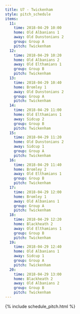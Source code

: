 ```yaml
---
title: U7 - Twickenham
style: pitch_schedule
items:
  11:
    time: 2018-04-29 10:00
    home: Old Albanians 1
    away: Old Dunstonians 2
    group: Group A
    pitch: Twickenham
  12:
    time: 2018-04-29 10:20
    home: Old Albanians 2
    away: Old Elthamians 1
    group: Group B
    pitch: Twickenham
  13:
    time: 2018-04-29 10:40
    home: Bromley 1
    away: Old Dunstonians 2
    group: Group A
    pitch: Twickenham
  14:
    time: 2018-04-29 11:00
    home: Old Elthamians 1
    away: Sidcup 2
    group: Group B
    pitch: Twickenham
  15:
    time: 2018-04-29 11:20
    home: Old Dunstonians 2
    away: Sidcup 1
    group: Group A
    pitch: Twickenham
  16:
    time: 2018-04-29 11:40
    home: Bromley 2
    away: Old Elthamians 1
    group: Group B
    pitch: Twickenham
  17:
    time: 2018-04-29 12:00
    home: Bromley 1
    away: Old Albanians 1
    group: Group A
    pitch: Twickenham
  18:
    time: 2018-04-29 12:20
    home: Blackheath 2
    away: Old Elthamians 1
    group: Group B
    pitch: Twickenham
  19:
    time: 2018-04-29 12:40
    home: Old Albanians 1
    away: Sidcup 1
    group: Group A
    pitch: Twickenham
  20:
    time: 2018-04-29 13:00
    home: Blackheath 2
    away: Old Albanians 2
    group: Group B
    pitch: Twickenham
---
```


{% include schedule_pitch.html %}
